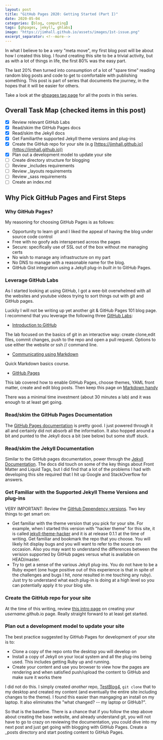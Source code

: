 ```yaml
---
layout: post
title: "GitHub Pages 2020: Getting Started (Part I)"
date: 2020-05-04
categories: [blog, computing]
tags: [ghpages, jekyll, ghlabs]
image: "https://jimhall.github.io/assets/images/1st-issue.png"
excerpt_separator: <!--more-->
---
```


In what I believe to be a very "meta move", my first blog post will
be about how I created this blog. I found creating this site to be
a trivial activity, but as with a lot of things in life, the first
80% was the easy part.

<!--more-->

The last 20% then turned into consumption of a lot of "spare time"
reading random blog posts and code to get to comfortable with
publishing something. This post is part of series that documents
the journey, in the hopes that it will be easier for others.

Take a look at the [ghpages tag page](https://jimhall.github.io/tags/ghpages)
for all the posts in this series.

## Overall Task Map (checked items in this post)

- [x] Review relevant GitHub Labs
- [x] Read/skim the GitHub Pages docs
- [x] Read/skim the Jekyll docs
- [x] Get Familiarthe supported Jekyll theme versions and plug-ins
- [x] Create the GitHub repo for your site (e.g [https://jimhall.github.io](https://jimhall.github.io))
- [x] Plan out a development model to update your site
- [ ] Create directory structure for blogging
- [ ] Review _includes requirements
- [ ] Review _layouts requirements
- [ ] Review _sass requirements
- [ ] Create an index.md

## Why Pick GitHub Pages and First Steps

### Why GitHub Pages?

My reasoning for choosing GitHub Pages is as follows:

- Opportunity to learn git and I liked the appeal of having the blog under source
  code control
- Free with no goofy ads interspersed across the pages
- Secure: specifically use of SSL out of the box without me managing certs
- No wish to manage any infrastructure on my part
- No DNS to manage with a reasonable name for the blog.
- GitHub Gist integration using a Jekyll plug-in _built in_ to GitHub Pages.

### Leverage GitHub Labs

As I started looking at using GitHub, I got a wee-bit overwhelmed with all the
websites and youtube videos trying to sort things out with git and GitHub
pages.

Luckily I will not be writing up yet another git & GitHub Pages 101 blog page. I recommend
that you leverage the following three [GitHub Labs](https://lab.github.com):

- [Introduction to GitHub](https://lab.github.com/githubtraining/introduction-to-github)

The lab focused on the basics of git in an interactive way: create clone,edit
files, commit changes, push to the repo and open a pull request. Options to
use either the website or ssh // command line.

- [Communicating using Markdown](https://lab.github.com/githubtraining/communicating-using-markdown)

Quick Markdown basics course.

- [GitHub Pages](https://lab.github.com/githubtraining/github-pages)

This lab covered how to enable GitHub Pages, choose themes, YAML front matter, create and edit
blog posts. Then keep this page on [Markdown
handy](https://guides.github.com/features/mastering-markdown/)

There was a minimal time investment (about 30 minutes a lab) and it was
enough to at least get going.

### Read/skim the GitHub Pages Documentation

The [GitHub Pages documentation](https://help.github.com/en/github/working-with-github-pages) is
pretty good. I just powered through it all and certainly did not absorb all
the information. It also hopped around a bit and punted to the Jekyll docs a
bit (see below) but some stuff stuck.

### Read/skim the Jekyll Documentation

Similar to the GitHub pages documentation, power through the [Jekyll
Documentation](https://jekyllrb.com/docs/). The docs did touch on some of the
key things about Front Matter and Liquid Tags, but I did find that a lot of
the problems I had with developing this site required that I hit up Google and
StackOverflow for answers.

### Get Familiar with the Supported Jekyll Theme Versions and plug-ins

VERY IMPORTANT: Review the [GitHub Dependency versions](https://pages.github.com/versions/). Two key things to get smart on:

- Get familiar with the theme version that you pick for your site. For
  example, when I started this version with "hacker theme" for this site, it
  is called
  [jekyll-theme-hacker](https://rubygems.org/gems/jekyll-theme-hacker) and it
  is at release 0.1.1 at the time of writing. Get familiar and bookmark the
  repo that you choose. You will likely hit display bugs and you will want to
  refer to the source on occasion. Also you may want to understand the
  differences between the verision supported by GitHub pages versus what is
  available on HEAD/master.
- Try to get a sense of the various Jekyll plug-ins. You do not have to be a
  Ruby expert (one huge positive out of this experience is that in spite of
  the challenges and bugs I hit, *none* resulted in me touching any ruby).
  Just try to understand what each plug-in is doing at a high 
  level so you can potentially apply it to your blog site.

### Create the GitHub repo for your site

At the time of this writing, review [this intro
page](https://pages.github.com) on creating your _username_.github.io page.
Really straight forward to at least get started.


### Plan out a development model to update your site

The best practice suggested by GitHub Pages for development of your site is
to:

- Clone a copy of the repo onto the desktop you will develop on
- Install a copy of Jekyll on your local system and all the plug-ins being
  used. This includes getting Ruby up and running.
- Create your content and use you browser to view how the pages are rendering
  and when satisfied push/upload the content to GitHub and make sure it works
  there

I did not do this. I simply created _another_ repo,
[TestBlog4](https://jimhall.github.io/TestBlog4), ```git clone``` that to my
desktop and created my content (and eventually the entire site including
changes to the theme). I found this easier than mangaging an install on my
laptop. It also eliminates the "what changed? -- my laptop or GitHub?".

So that is the baseline. There is a chance that if you follow the step above
about creating the base website, and already understand git, you will not have
to go to crazy on reviewing the documentation, you could dive into my next
post and just get going with blogging with GitHub Pages. Create a _posts
directory and start posting content to GitHub Pages.
